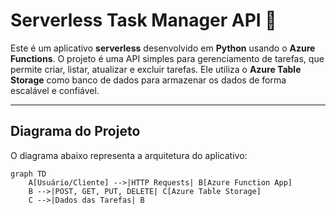 # Serverless Task Manager API 🚀

Este é um aplicativo **serverless** desenvolvido em **Python** usando o **Azure Functions**. O projeto é uma API simples para gerenciamento de tarefas, que permite criar, listar, atualizar e excluir tarefas. Ele utiliza o **Azure Table Storage** como banco de dados para armazenar os dados de forma escalável e confiável.

---

## **Diagrama do Projeto**
O diagrama abaixo representa a arquitetura do aplicativo:

```mermaid
graph TD
    A[Usuário/Cliente] -->|HTTP Requests| B[Azure Function App]
    B -->|POST, GET, PUT, DELETE| C[Azure Table Storage]
    C -->|Dados das Tarefas| B
